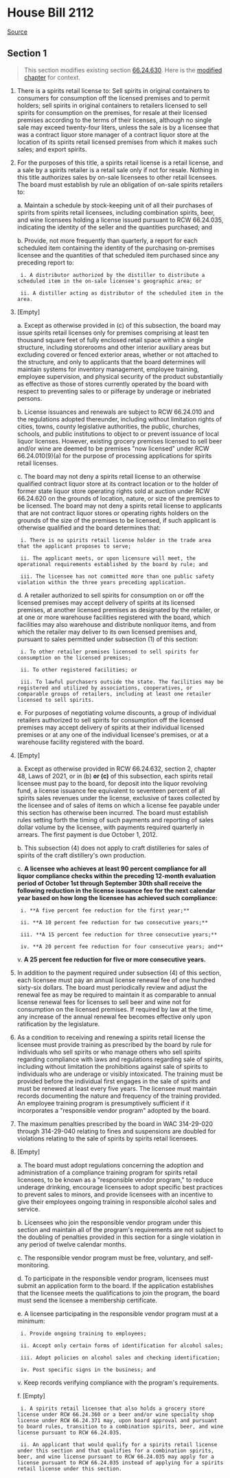 # House Bill 2112

[Source](http://lawfilesext.leg.wa.gov/biennium/2021-22/Pdf/Bills/House%20Bills/2112.pdf)
## Section 1
> This section modifies existing section [66.24.630](/rcw/66_alcoholic_beverage_control/66.24_licenses—stamp_taxes.md). Here is the [modified chapter](rcw/66_alcoholic_beverage_control/66.24_licenses—stamp_taxes.md) for context.

1. There is a spirits retail license to: Sell spirits in original containers to consumers for consumption off the licensed premises and to permit holders; sell spirits in original containers to retailers licensed to sell spirits for consumption on the premises, for resale at their licensed premises according to the terms of their licenses, although no single sale may exceed twenty-four liters, unless the sale is by a licensee that was a contract liquor store manager of a contract liquor store at the location of its spirits retail licensed premises from which it makes such sales; and export spirits.

2. For the purposes of this title, a spirits retail license is a retail license, and a sale by a spirits retailer is a retail sale only if not for resale. Nothing in this title authorizes sales by on-sale licensees to other retail licensees. The board must establish by rule an obligation of on-sale spirits retailers to:

    a. Maintain a schedule by stock-keeping unit of all their purchases of spirits from spirits retail licensees, including combination spirits, beer, and wine licensees holding a license issued pursuant to RCW 66.24.035, indicating the identity of the seller and the quantities purchased; and

    b. Provide, not more frequently than quarterly, a report for each scheduled item containing the identity of the purchasing on-premises licensee and the quantities of that scheduled item purchased since any preceding report to:

        i. A distributor authorized by the distiller to distribute a scheduled item in the on-sale licensee's geographic area; or

        ii. A distiller acting as distributor of the scheduled item in the area.

3. [Empty]

    a. Except as otherwise provided in (c) of this subsection, the board may issue spirits retail licenses only for premises comprising at least ten thousand square feet of fully enclosed retail space within a single structure, including storerooms and other interior auxiliary areas but excluding covered or fenced exterior areas, whether or not attached to the structure, and only to applicants that the board determines will maintain systems for inventory management, employee training, employee supervision, and physical security of the product substantially as effective as those of stores currently operated by the board with respect to preventing sales to or pilferage by underage or inebriated persons.

    b. License issuances and renewals are subject to RCW 66.24.010 and the regulations adopted thereunder, including without limitation rights of cities, towns, county legislative authorities, the public, churches, schools, and public institutions to object to or prevent issuance of local liquor licenses. However, existing grocery premises licensed to sell beer and/or wine are deemed to be premises "now licensed" under RCW 66.24.010(9)(a) for the purpose of processing applications for spirits retail licenses.

    c. The board may not deny a spirits retail license to an otherwise qualified contract liquor store at its contract location or to the holder of former state liquor store operating rights sold at auction under RCW 66.24.620 on the grounds of location, nature, or size of the premises to be licensed. The board may not deny a spirits retail license to applicants that are not contract liquor stores or operating rights holders on the grounds of the size of the premises to be licensed, if such applicant is otherwise qualified and the board determines that:

        i. There is no spirits retail license holder in the trade area that the applicant proposes to serve;

        ii. The applicant meets, or upon licensure will meet, the operational requirements established by the board by rule; and

        iii. The licensee has not committed more than one public safety violation within the three years preceding application.

    d. A retailer authorized to sell spirits for consumption on or off the licensed premises may accept delivery of spirits at its licensed premises, at another licensed premises as designated by the retailer, or at one or more warehouse facilities registered with the board, which facilities may also warehouse and distribute nonliquor items, and from which the retailer may deliver to its own licensed premises and, pursuant to sales permitted under subsection (1) of this section:

        i. To other retailer premises licensed to sell spirits for consumption on the licensed premises;

        ii. To other registered facilities; or

        iii. To lawful purchasers outside the state. The facilities may be registered and utilized by associations, cooperatives, or comparable groups of retailers, including at least one retailer licensed to sell spirits.

    e. For purposes of negotiating volume discounts, a group of individual retailers authorized to sell spirits for consumption off the licensed premises may accept delivery of spirits at their individual licensed premises or at any one of the individual licensee's premises, or at a warehouse facility registered with the board.

4. [Empty]

    a. Except as otherwise provided in RCW 66.24.632, section 2, chapter 48, Laws of 2021, or in (b) **or (c)** of this subsection, each spirits retail licensee must pay to the board, for deposit into the liquor revolving fund, a license issuance fee equivalent to seventeen percent of all spirits sales revenues under the license, exclusive of taxes collected by the licensee and of sales of items on which a license fee payable under this section has otherwise been incurred. The board must establish rules setting forth the timing of such payments and reporting of sales dollar volume by the licensee, with payments required quarterly in arrears. The first payment is due October 1, 2012.

    b. This subsection (4) does not apply to craft distilleries for sales of spirits of the craft distillery's own production.

    c. **A licensee who achieves at least 90 percent compliance for all liquor compliance checks within the preceding 12-month evaluation period of October 1st through September 30th shall receive the following reduction in the license issuance fee for the next calendar year based on how long the licensee has achieved such compliance:**

        i. **A five percent fee reduction for the first year;**

        ii. **A 10 percent fee reduction for two consecutive years;**

        iii. **A 15 percent fee reduction for three consecutive years;**

        iv. **A 20 percent fee reduction for four consecutive years; and**

    v. **A 25 percent fee reduction for five or more consecutive years.**

5. In addition to the payment required under subsection (4) of this section, each licensee must pay an annual license renewal fee of one hundred sixty-six dollars. The board must periodically review and adjust the renewal fee as may be required to maintain it as comparable to annual license renewal fees for licenses to sell beer and wine not for consumption on the licensed premises. If required by law at the time, any increase of the annual renewal fee becomes effective only upon ratification by the legislature.

6. As a condition to receiving and renewing a spirits retail license the licensee must provide training as prescribed by the board by rule for individuals who sell spirits or who manage others who sell spirits regarding compliance with laws and regulations regarding sale of spirits, including without limitation the prohibitions against sale of spirits to individuals who are underage or visibly intoxicated. The training must be provided before the individual first engages in the sale of spirits and must be renewed at least every five years. The licensee must maintain records documenting the nature and frequency of the training provided. An employee training program is presumptively sufficient if it incorporates a "responsible vendor program" adopted by the board.

7. The maximum penalties prescribed by the board in WAC 314-29-020 through 314-29-040 relating to fines and suspensions are doubled for violations relating to the sale of spirits by spirits retail licensees.

8. [Empty]

    a. The board must adopt regulations concerning the adoption and administration of a compliance training program for spirits retail licensees, to be known as a "responsible vendor program," to reduce underage drinking, encourage licensees to adopt specific best practices to prevent sales to minors, and provide licensees with an incentive to give their employees ongoing training in responsible alcohol sales and service.

    b. Licensees who join the responsible vendor program under this section and maintain all of the program's requirements are not subject to the doubling of penalties provided in this section for a single violation in any period of twelve calendar months.

    c. The responsible vendor program must be free, voluntary, and self-monitoring.

    d. To participate in the responsible vendor program, licensees must submit an application form to the board. If the application establishes that the licensee meets the qualifications to join the program, the board must send the licensee a membership certificate.

    e. A licensee participating in the responsible vendor program must at a minimum:

        i. Provide ongoing training to employees;

        ii. Accept only certain forms of identification for alcohol sales;

        iii. Adopt policies on alcohol sales and checking identification;

        iv. Post specific signs in the business; and

    v. Keep records verifying compliance with the program's requirements.

    f. [Empty]

        i. A spirits retail licensee that also holds a grocery store license under RCW 66.24.360 or a beer and/or wine specialty shop license under RCW 66.24.371 may, upon board approval and pursuant to board rules, transition to a combination spirits, beer, and wine license pursuant to RCW 66.24.035.

        ii. An applicant that would qualify for a spirits retail license under this section and that qualifies for a combination spirits, beer, and wine license pursuant to RCW 66.24.035 may apply for a license pursuant to RCW 66.24.035 instead of applying for a spirits retail license under this section.

